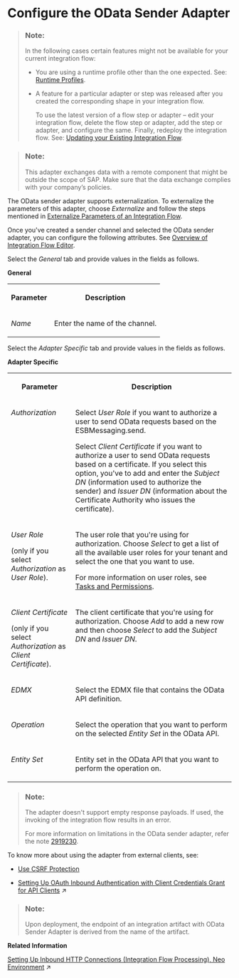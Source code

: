<!-- loiode7aee5160134b74a949ac2b84cb7412 -->

# Configure the OData Sender Adapter

> ### Note:  
> In the following cases certain features might not be available for your current integration flow:
> 
> -   You are using a runtime profile other than the one expected. See: [Runtime Profiles](IntegrationSettings/runtime-profiles-8007daa.md).
> 
> -   A feature for a particular adapter or step was released after you created the corresponding shape in your integration flow.
> 
>     To use the latest version of a flow step or adapter – edit your integration flow, delete the flow step or adapter, add the step or adapter, and configure the same. Finally, redeploy the integration flow. See: [Updating your Existing Integration Flow](updating-your-existing-integration-flow-1f9e879.md).

> ### Note:  
> This adapter exchanges data with a remote component that might be outside the scope of SAP. Make sure that the data exchange complies with your company’s policies.

The OData sender adapter supports externalization. To externalize the parameters of this adapter, choose *Externalize* and follow the steps mentioned in [Externalize Parameters of an Integration Flow](externalize-parameters-of-an-integration-flow-45b2a07.md).

Once you've created a sender channel and selected the OData sender adapter, you can configure the following attributes. See [Overview of Integration Flow Editor](overview-of-integration-flow-editor-db10beb.md).

Select the *General* tab and provide values in the fields as follows.

**General**


<table>
<tr>
<th valign="top">

Parameter

</th>
<th valign="top">

Description

</th>
</tr>
<tr>
<td valign="top">

*Name*

</td>
<td valign="top">

Enter the name of the channel.

</td>
</tr>
</table>

Select the *Adapter Specific* tab and provide values in the fields as follows.

**Adapter Specific**


<table>
<tr>
<th valign="top">

Parameter

</th>
<th valign="top">

Description

</th>
</tr>
<tr>
<td valign="top">

*Authorization* 

</td>
<td valign="top">

Select *User Role* if you want to authorize a user to send OData requests based on the ESBMessaging.send.

Select *Client Certificate* if you want to authorize a user to send OData requests based on a certificate. If you select this option, you've to add and enter the *Subject DN* \(information used to authorize the sender\) and *Issuer DN* \(information about the Certificate Authority who issues the certificate\).

</td>
</tr>
<tr>
<td valign="top">

*User Role*

\(only if you select *Authorization* as *User Role*\).

</td>
<td valign="top">

The user role that you're using for authorization. Choose *Select* to get a list of all the available user roles for your tenant and select the one that you want to use.

For more information on user roles, see [Tasks and Permissions](../60-Security/tasks-and-permissions-556d557.md).

</td>
</tr>
<tr>
<td valign="top">

*Client Certificate*

\(only if you select *Authorization* as *Client Certificate*\).

</td>
<td valign="top">

The client certificate that you're using for authorization. Choose *Add* to add a new row and then choose *Select* to add the *Subject DN* and *Issuer DN*.

</td>
</tr>
<tr>
<td valign="top">

*EDMX* 

</td>
<td valign="top">

Select the EDMX file that contains the OData API definition.

</td>
</tr>
<tr>
<td valign="top">

*Operation* 

</td>
<td valign="top">

Select the operation that you want to perform on the selected *Entity Set* in the OData API.

</td>
</tr>
<tr>
<td valign="top">

*Entity Set* 

</td>
<td valign="top">

Entity set in the OData API that you want to perform the operation on.

</td>
</tr>
</table>

> ### Note:  
> The adapter doesn't support empty response payloads. If used, the invoking of the integration flow results in an error.
> 
> For more information on limitations in the OData sender adapter, refer the note [2919230](https://me.sap.com/notes/2919230).

To know more about using the adapter from external clients, see:

-   [Use CSRF Protection](use-csrf-protection-a0765d5.md)

-   [Setting Up OAuth Inbound Authentication with Client Credentials Grant for API Clients](https://help.sap.com/viewer/368c481cd6954bdfa5d0435479fd4eaf/Cloud/en-US/040d8110293d44b1bfaa75674530d395.html "The API is protected by basic authentication and OAuth.") :arrow_upper_right:


> ### Note:  
> Upon deployment, the endpoint of an integration artifact with OData Sender Adapter is derived from the name of the artifact.

**Related Information**  


[Setting Up Inbound HTTP Connections (Integration Flow Processing), Neo Environment](https://help.sap.com/viewer/368c481cd6954bdfa5d0435479fd4eaf/Cloud/en-US/778c7e7835ff46408aafe0d499720dc7.html "You can use various sender adapters (for example, the SOAP adapters, the IDoc adapter, and the HTTP adapter) to connect the tenant to a sender system so that the sender can send messages to Cloud Integration over the HTTP protocol.") :arrow_upper_right:

